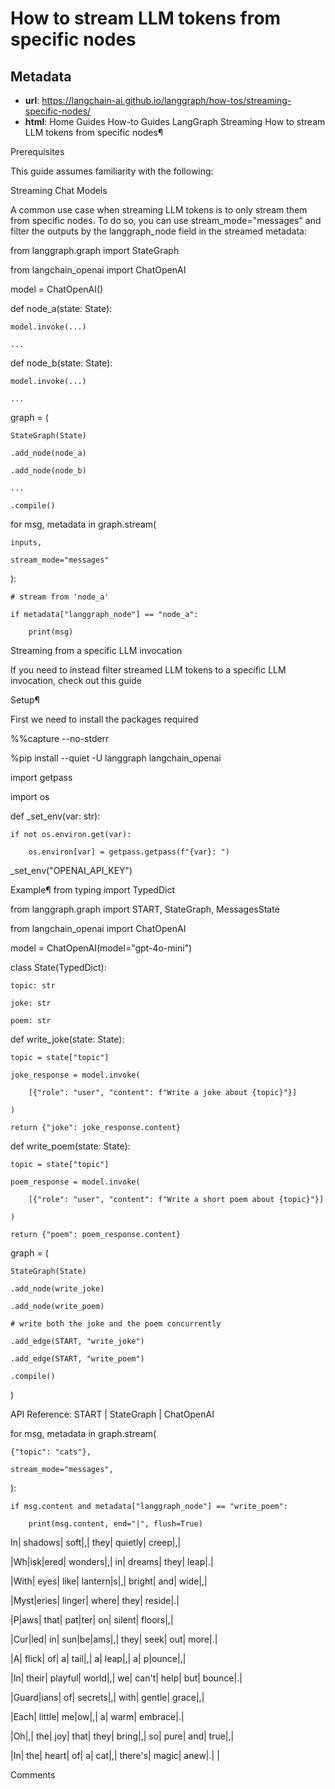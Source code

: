 # How to stream LLM tokens from specific nodes



## Metadata

- **url**: https://langchain-ai.github.io/langgraph/how-tos/streaming-specific-nodes/
- **html**: Home
Guides
How-to Guides
LangGraph
Streaming
How to stream LLM tokens from specific nodes¶

Prerequisites

This guide assumes familiarity with the following:

Streaming
Chat Models

A common use case when streaming LLM tokens is to only stream them from specific nodes. To do so, you can use stream_mode="messages" and filter the outputs by the langgraph_node field in the streamed metadata:

from langgraph.graph import StateGraph

from langchain_openai import ChatOpenAI



model = ChatOpenAI()



def node_a(state: State):

    model.invoke(...)

    ...



def node_b(state: State):

    model.invoke(...)

    ...



graph = (

    StateGraph(State)

    .add_node(node_a)

    .add_node(node_b)

    ...

    .compile()



for msg, metadata in graph.stream(

    inputs,

    stream_mode="messages"

):

    # stream from 'node_a'

    if metadata["langgraph_node"] == "node_a":

        print(msg)


Streaming from a specific LLM invocation

If you need to instead filter streamed LLM tokens to a specific LLM invocation, check out this guide

Setup¶

First we need to install the packages required

%%capture --no-stderr

%pip install --quiet -U langgraph langchain_openai

import getpass

import os





def _set_env(var: str):

    if not os.environ.get(var):

        os.environ[var] = getpass.getpass(f"{var}: ")





_set_env("OPENAI_API_KEY")

Example¶
from typing import TypedDict

from langgraph.graph import START, StateGraph, MessagesState

from langchain_openai import ChatOpenAI



model = ChatOpenAI(model="gpt-4o-mini")





class State(TypedDict):

    topic: str

    joke: str

    poem: str





def write_joke(state: State):

    topic = state["topic"]

    joke_response = model.invoke(

        [{"role": "user", "content": f"Write a joke about {topic}"}]

    )

    return {"joke": joke_response.content}





def write_poem(state: State):

    topic = state["topic"]

    poem_response = model.invoke(

        [{"role": "user", "content": f"Write a short poem about {topic}"}]

    )

    return {"poem": poem_response.content}





graph = (

    StateGraph(State)

    .add_node(write_joke)

    .add_node(write_poem)

    # write both the joke and the poem concurrently

    .add_edge(START, "write_joke")

    .add_edge(START, "write_poem")

    .compile()

)


API Reference: START | StateGraph | ChatOpenAI

for msg, metadata in graph.stream(

    {"topic": "cats"},

    stream_mode="messages",

):

    if msg.content and metadata["langgraph_node"] == "write_poem":

        print(msg.content, end="|", flush=True)

In| shadows| soft|,| they| quietly| creep|,|  

|Wh|isk|ered| wonders|,| in| dreams| they| leap|.|  

|With| eyes| like| lantern|s|,| bright| and| wide|,|  

|Myst|eries| linger| where| they| reside|.|  



|P|aws| that| pat|ter| on| silent| floors|,|  

|Cur|led| in| sun|be|ams|,| they| seek| out| more|.|  

|A| flick| of| a| tail|,| a| leap|,| a| p|ounce|,|  

|In| their| playful| world|,| we| can't| help| but| bounce|.|  



|Guard|ians| of| secrets|,| with| gentle| grace|,|  

|Each| little| me|ow|,| a| warm| embrace|.|  

|Oh|,| the| joy| that| they| bring|,| so| pure| and| true|,|  

|In| the| heart| of| a| cat|,| there's| magic| anew|.|  |


Comments
